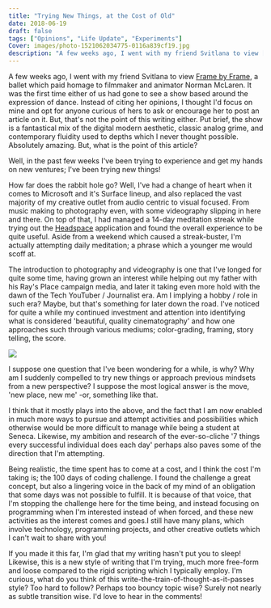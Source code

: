 ```yaml
---
title: "Trying New Things, at the Cost of Old"
date: 2018-06-19
draft: false
tags: ["Opinions", "Life Update", "Experiments"]
Cover: images/photo-1521062034775-0116a839cf19.jpg
description: "A few weeks ago, I went with my friend Svitlana to view [Frame by Frame](https://national.ballet.ca/Productions/2017-18-Season/Frame-by-Frame), a ballet which paid homage to filmmaker and animator Norman McLaren. It was the first time either of us had gone to see a show based around the expression of dance. Instead of citing her opinions, I thought I'd focus on mine and opt for anyone curious of hers to ask or encourage her to post an article on it. But, that's not the point of this writing either. Put brief, the show is a fantastical mix of the digital modern aesthetic, classic analog grime, and contemporary fluidity used to depths which I never thought possible. Absolutely amazing. But, what is the point of this article?"
---
```


A few weeks ago, I went with my friend Svitlana to view [Frame by Frame](https://national.ballet.ca/Productions/2017-18-Season/Frame-by-Frame), a ballet which paid homage to filmmaker and animator Norman McLaren. It was the first time either of us had gone to see a show based around the expression of dance. Instead of citing her opinions, I thought I'd focus on mine and opt for anyone curious of hers to ask or encourage her to post an article on it. But, that's not the point of this writing either. Put brief, the show is a fantastical mix of the digital modern aesthetic, classic analog grime, and contemporary fluidity used to depths which I never thought possible. Absolutely amazing. But, what is the point of this article?

Well, in the past few weeks I've been trying to experience and get my hands on new ventures; I've been trying new things!

How far does the rabbit hole go? Well, I've had a change of heart when it comes to Microsoft and it's Surface lineup, and also replaced the vast majority of my creative outlet from audio centric to visual focused. From music making to photography even, with some videography slipping in here and there. On top of that, I had managed a 14-day meditation streak while trying out the [Headspace](https://www.headspace.com/) application and found the overall experience to be quite useful. Aside from a weekend which caused a streak-buster, I'm actually attempting daily meditation; a phrase which a younger me would scoff at.

The introduction to photography and videography is one that I've longed for quite some time, having grown an interest while helping out my father with his Ray's Place campaign media, and later it taking even more hold with the dawn of the Tech YouTuber / Journalist era. Am I implying a hobby / role in such era? Maybe, but that's something for later down the road. I've noticed for quite a while my continued investment and attention into identifying what is considered 'beautiful, quality cinematography' and how one approaches such through various mediums; color-grading, framing, story telling, the score.

[![](https://images.unsplash.com/photo-1502514276381-1ea51dfe201c?ixlib=rb-0.3.5&ixid=eyJhcHBfaWQiOjEyMDd9&s=a2ccd2211cb2630bce7ac54ba1b6cc58&dpr=1&auto=format&fit=crop&w=1000&q=80&cs=tinysrgb)](https://unsplash.com/@omgitsyeshi)

I suppose one question that I've been wondering for a while, is why? Why am I suddenly compelled to try new things or approach previous mindsets from a new perspective? I suppose the most logical answer is the move, 'new place, new me' -or, something like that.

I think that it mostly plays into the above, and the fact that I am now enabled in much more ways to pursue and attempt activities and possibilities which otherwise would be more difficult to manage while being a student at Seneca. Likewise, my ambition and research of the ever-so-cliche '7 things every successful individual does each day' perhaps also paves some of the direction that I'm attempting.

Being realistic, the time spent has to come at a cost, and I think the cost I'm taking is; the 100 days of coding challenge. I found the challenge a great concept, but also a lingering voice in the back of my mind of an obligation that some days was not possible to fulfill. It is because of that voice, that I'm stopping the challenge here for the time being, and instead focusing on programming when I'm interested instead of when forced, and these new activities as the interest comes and goes.I still have many plans, which involve technology, programming projects, and other creative outlets which I can't wait to share with you!

If you made it this far, I'm glad that my writing hasn't put you to sleep! Likewise, this is a new style of writing that I'm trying, much more free-form and loose compared to the rigid scripting which I typically employ. I'm curious, what do you think of this write-the-train-of-thought-as-it-passes style? Too hard to follow? Perhaps too bouncy topic wise? Surely not nearly as subtle transition wise. I'd love to hear in the comments!
